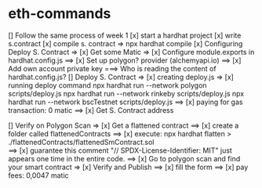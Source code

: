 # eth-commands

[] Follow the same process of week 1
[x] start a hardhat project
[x] write s.contract
[x] compile s. contract => npx hardhat compile
[x] Configuring Deploy S. Contract
=> [x] Get some Matic
=> [x] Configure module.exports in hardhat.config.js
==> [x] Set up polygon? provider (alchemyapi.io)
==> [x] Add own account private key
===> Who is reading the content of hardhat.config.js?
[] Deploy S. Contract
=> [x] creating deploy.js
=> [x] running deploy command
npx hardhat run --network polygon scripts/deploy.js
npx hardhat run --network rinkeby scripts/deploy.js
npx hardhat run --network bscTestnet scripts/deploy.js
==> [x] paying for gas transaction: 0 matic
==> [x] Get S. Contract address


[] Verify on Polygon Scan
=> [x] Get a flattened contract
==> [x] create a folder called flattenedContracts
==> [x] execute:
 npx hardhat flatten > ./flattenedContracts/flattenedSmContract.sol  
==> [x] guarantee this comment "// SPDX-License-Identifier: MIT" just appears one time in the entire code.
==> [x] Go to polygon scan and find your smart contract
=> [x] Verify and Publish
==> [x] fill the form
==> [x] pay fees: 0,0047 matic
